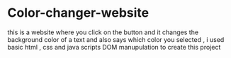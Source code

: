 # Color-changer-website
this is a website where you click on the button and it changes the background color of a text and also says which color you selected , i used basic html , css and java scripts DOM manupulation to create this project

